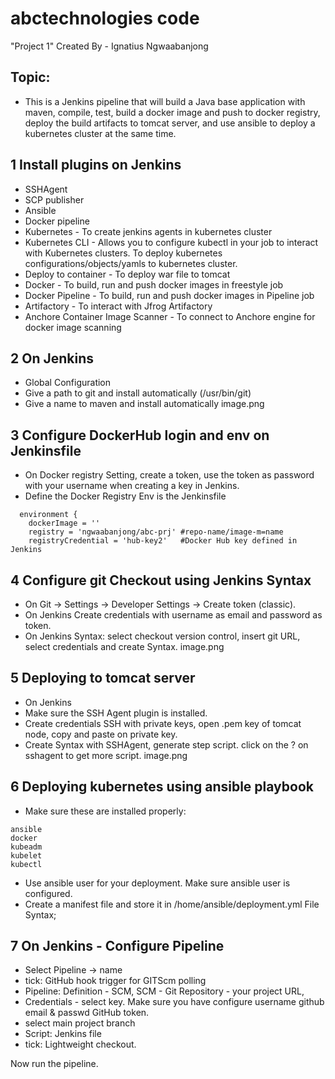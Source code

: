 # abctechnologies code
"Project 1" 
Created By - Ignatius Ngwaabanjong
## Topic:
- This is a Jenkins pipeline that will build a Java base application with maven, compile, test, build a docker image and push to docker registry, deploy the build artifacts to tomcat server, and use ansible to deploy a kubernetes cluster at the same time. 

## 1 Install plugins on Jenkins
- SSHAgent
- SCP publisher
- Ansible
- Docker pipeline
- Kubernetes - To create jenkins agents in kubernetes cluster
- Kubernetes CLI - Allows you to configure kubectl in your job to interact with Kubernetes clusters. To deploy kubernetes configurations/objects/yamls to kubernetes cluster.
- Deploy to container - To deploy war file to tomcat 
- Docker - To build, run and push docker images in freestyle job
- Docker Pipeline - To build, run and push docker images in Pipeline job
- Artifactory - To interact with Jfrog Artifactory
- Anchore Container Image Scanner - To connect to Anchore engine for docker image scanning

## 2 On Jenkins 
- Global Configuration
- Give a path to git and install automatically (/usr/bin/git)
- Give a name to maven and install automatically
image.png


## 3 Configure DockerHub login and env on Jenkinsfile
- On Docker registry Setting, create a token, use the token as password with your username when creating a key in Jenkins.
- Define the Docker Registry Env is the Jenkinsfile
```
  environment {
    dockerImage = ''
    registry = 'ngwaabanjong/abc-prj' #repo-name/image-m=name
    registryCredential = 'hub-key2'   #Docker Hub key defined in Jenkins
```

## 4 Configure git Checkout using Jenkins Syntax
- On Git -> Settings -> Developer Settings -> Create token (classic). 
- On Jenkins Create credentials with username as email and password as token.
- On Jenkins Syntax: select checkout version control, insert git URL, select credentials and create Syntax.
image.png

## 5 Deploying to tomcat server
- On Jenkins
- Make sure the SSH Agent plugin is installed. 
- Create credentials SSH with private keys, open .pem key of tomcat node, copy and paste on private key.
- Create Syntax with SSHAgent, generate step script. click on the ? on sshagent to get more script.
image.png

## 6 Deploying kubernetes using ansible playbook
- Make sure these are installed properly:
```
ansible
docker
kubeadm 
kubelet
kubectl
```
- Use ansible user for your deployment. Make sure ansible user is configured.
- Create a manifest file and store it in /home/ansible/deployment.yml
File Syntax;

## 7 On Jenkins - Configure Pipeline
- Select Pipeline -> name
- tick: GitHub hook trigger for GITScm polling
- Pipeline: Definition - SCM, SCM - Git 
Repository - your project URL, 
- Credentials - select key. Make sure you have configure username github email & passwd GitHub token.
- select main project branch
- Script: Jenkins file
- tick: Lightweight checkout.

Now run the pipeline.


